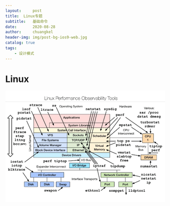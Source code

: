 ```yaml
---
layout:     post
title:	Linux专题
subtitle: 	基础命令
date:       2020-08-28
author:     chuangkel
header-img: img/post-bg-ios9-web.jpg
catalog: true
tags:
    - 设计模式
---
```


# Linux

![1566983094887](/../img/linux性能监测工具.png)

